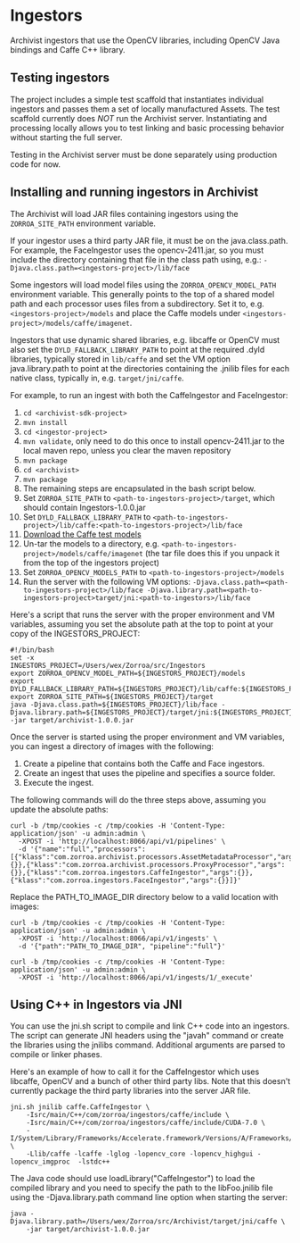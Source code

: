 # Ingestors

Archivist ingestors that use the OpenCV libraries, including OpenCV Java bindings
and Caffe C++ library.

## Testing ingestors

The project includes a simple test scaffold that instantiates individual ingestors and
passes them a set of locally manufactured Assets. The test scaffold currently does *NOT*
run the Archivist server. Instantiating and processing locally allows you to test linking
and basic processing behavior without starting the full server. 

Testing in the Archivist server must be done separately using production code for now.


## Installing and running ingestors in Archivist

The Archivist will load JAR files containing ingestors using the `ZORROA_SITE_PATH`
environment variable.

If your ingestor uses a third party JAR file, it must be on the java.class.path.
For example, the FaceIngestor uses the opencv-2411.jar, so you must include the
directory containing that file in the class path using, e.g.: `-Djava.class.path=<ingestors-project>/lib/face`

Some ingestors will load model files using the `ZORROA_OPENCV_MODEL_PATH` environment
variable. This generally points to the top of a shared model path and each processor
uses files from a subdirectory. Set it to, e.g. `<ingestors-project>/models` and place
the Caffe models under `<ingestors-project>/models/caffe/imagenet`.

Ingestors that use dynamic shared libraries, e.g. libcaffe or OpenCV must also set
the `DYLD_FALLBACK_LIBRARY_PATH` to point at the required .dyld libraries, typically
stored in `lib/caffe` and set the VM option java.library.path to point at the directories
containing the .jnilib files for each native class, typically in, e.g. `target/jni/caffe`.

For example, to run an ingest with both the CaffeIngestor and FaceIngestor:

1. `cd <archivist-sdk-project>`
2. `mvn install`
3. `cd <ingestor-project>`
4. `mvn validate`, only need to do this once to install opencv-2411.jar to the local maven repo, unless you clear the maven repository
5. `mvn package`
6. `cd <archivist>`
7. `mvn package`
8. The remaining steps are encapsulated in the bash script below.
9. Set `ZORROA_SITE_PATH` to `<path-to-ingestors-project>/target`, which should contain Ingestors-1.0.0.jar
10. Set `DYLD_FALLBACK_LIBRARY_PATH` to `<path-to-ingestors-project>/lib/caffe:<path-to-ingestors-project>/lib/face`
11. [Download the Caffe test models](http://zorroa.com/caffe/caffe-models.tgz)
12. Un-tar the models to a directory, e.g. `<path-to-ingestors-project>/models/caffe/imagenet` (the tar file does this if you unpack it from the top of the ingestors project)
13. Set `ZORROA_OPENCV_MODELS_PATH` to `<path-to-ingestors-project>/models`
14. Run the server with the following VM options: `-Djava.class.path=<path-to-ingestors-project>/lib/face -Djava.library.path=<path-to-ingestors-project>target/jni:<path-to-ingestors>/lib/face`

Here's a script that runs the server with the proper environment and VM variables, assuming you set
the absolute path at the top to point at your copy of the INGESTORS_PROJECT:

```
#!/bin/bash
set -x
INGESTORS_PROJECT=/Users/wex/Zorroa/src/Ingestors
export ZORROA_OPENCV_MODEL_PATH=${INGESTORS_PROJECT}/models
export DYLD_FALLBACK_LIBRARY_PATH=${INGESTORS_PROJECT}/lib/caffe:${INGESTORS_PROJECT}/lib/face
export ZORROA_SITE_PATH=${INGESTORS_PROJECT}/target
java -Djava.class.path=${INGESTORS_PROJECT}/lib/face -Djava.library.path=${INGESTORS_PROJECT}/target/jni:${INGESTORS_PROJECT}/lib/face -jar target/archivist-1.0.0.jar
```

Once the server is started using the proper environment and VM variables, you can ingest a
directory of images with the following:

1. Create a pipeline that contains both the Caffe and Face ingestors.
2. Create an ingest that uses the pipeline and specifies a source folder.
3. Execute the ingest.


The following commands will do the three steps above, assuming you update the absolute paths:

```
curl -b /tmp/cookies -c /tmp/cookies -H 'Content-Type: application/json' -u admin:admin \
  -XPOST -i 'http://localhost:8066/api/v1/pipelines' \
  -d '{"name":"full","processors":[{"klass":"com.zorroa.archivist.processors.AssetMetadataProcessor","args":{}},{"klass":"com.zorroa.archivist.processors.ProxyProcessor","args":{}},{"klass":"com.zorroa.ingestors.CaffeIngestor","args":{}},{"klass":"com.zorroa.ingestors.FaceIngestor","args":{}}]}'
```

Replace the PATH_TO_IMAGE_DIR directory below to a valid location with images:

```
curl -b /tmp/cookies -c /tmp/cookies -H 'Content-Type: application/json' -u admin:admin \
  -XPOST -i 'http://localhost:8066/api/v1/ingests' \
  -d '{"path":"PATH_TO_IMAGE_DIR", "pipeline":"full"}'
```

```
curl -b /tmp/cookies -c /tmp/cookies -H 'Content-Type: application/json' -u admin:admin \
  -XPOST -i 'http://localhost:8066/api/v1/ingests/1/_execute'
```

## Using C++ in Ingestors via JNI

You can use the jni.sh script to compile and link C++ code into an ingestors.
The script can generate JNI headers using the "javah" command or create the libraries
using the jnilibs command. Additional arguments are parsed to compile or linker phases.

Here's an example of how to call it for the CaffeIngestor which uses libcaffe,
OpenCV and a bunch of other third party libs. Note that this doesn't currently
package the third party libraries into the server JAR file.

```
jni.sh jnilib caffe.CaffeIngestor \
    -Isrc/main/C++/com/zorroa/ingestors/caffe/include \
    -Isrc/main/C++/com/zorroa/ingestors/caffe/include/CUDA-7.0 \
    -I/System/Library/Frameworks/Accelerate.framework/Versions/A/Frameworks/vecLib.framework/Versions/A/Headers \
    -Llib/caffe -lcaffe -lglog -lopencv_core -lopencv_highgui -lopencv_imgproc  -lstdc++
```

The Java code should use loadLibrary("CaffeIngestor") to load the compiled library
and you need to specify the path to the libFoo.jnilib file using the -Djava.library.path
command line option when starting the server:

```
java -Djava.library.path=/Users/wex/Zorroa/src/Archivist/target/jni/caffe \
    -jar target/archivist-1.0.0.jar
```
